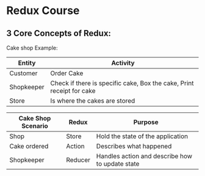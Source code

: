 # Redux Course

## 3 Core Concepts of Redux:

Cake shop Example:

| Entity     | Activity                                                                                   |
| ---------- | ------------------------------------------------------------------------------------------ |
| Customer   | Order Cake                                                                                 |
| Shopkeeper | Check if there is specific cake, Box the cake, Print receipt for cake                      |
| Store      | Is where the cakes are stored     |


| Cake Shop Scenario | Redux   | Purpose                             |
| ------------------ | ------- | ----------------------------------- |
| Shop               | Store   | Hold the state of the application   |
| Cake ordered       | Action  | Describes what happened             |
| Shopkeeper         | Reducer | Handles action and describe how to update state |
